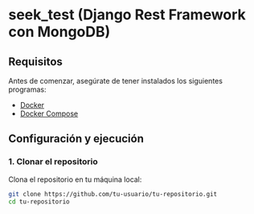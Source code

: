 # seek_test (Django Rest Framework con MongoDB)

## Requisitos

Antes de comenzar, asegúrate de tener instalados los siguientes programas:

- [Docker](https://www.docker.com/get-started)
- [Docker Compose](https://docs.docker.com/compose/install/)

## Configuración y ejecución

### 1. Clonar el repositorio

Clona el repositorio en tu máquina local:

```bash
git clone https://github.com/tu-usuario/tu-repositorio.git
cd tu-repositorio
